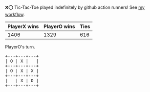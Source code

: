 :x::o: Tic-Tac-Toe played indefinitely by github action runners! See [my workflow](.github/workflows/play.yaml).

|PlayerX wins|PlayerO wins|Ties|
|-|-|-|
|1406|1329|616|

PlayerO's turn.

<pre>
+---+---+---+
| O | X |   |
+---+---+---+
| O | X | X |
+---+---+---+
|   | X | O |
+---+---+---+
</pre>